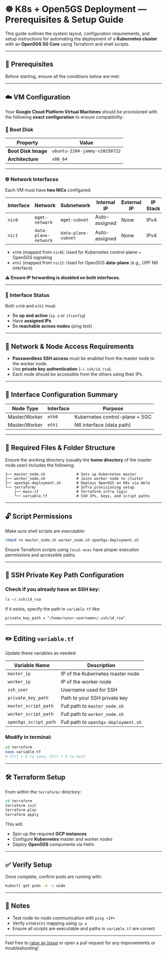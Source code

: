 
# ☸️ K8s + Open5GS Deployment — Prerequisites & Setup Guide

This guide outlines the system layout, configuration requirements, and setup instructions for automating the deployment of a **Kubernetes cluster** with an **Open5GS 5G Core** using Terraform and shell scripts.

---

## 🚀 Prerequisites

Before starting, ensure all the conditions below are met:

---

## ☁️ VM Configuration

Your **Google Cloud Platform Virtual Machines** should be provisioned with the following **exact configuration** to ensure compatibility:

### 🧩 Boot Disk

| Property            | Value                          |
|---------------------|-------------------------------|
| **Boot Disk Image** | `ubuntu-2204-jammy-v20250722` |
| **Architecture**    | `x86_64`                       |

---

### 🌐 Network Interfaces

Each VM must have **two NICs** configured:

| Interface | Network             | Subnetwork           | Internal IP      | External IP | IP Stack | IP Forwarding |
|-----------|----------------------|----------------------|------------------|-------------|----------|----------------|
| `nic0`    | `mgmt-network`       | `mgmt-subnet`        | Auto-assigned    | None        | IPv4     | ❌ Off          |
| `nic1`    | `data-plane-network` | `data-plane-subnet`  | Auto-assigned    | None        | IPv4     | ❌ Off          |

- `eth0` (mapped from `nic0`): Used for Kubernetes control-plane + Open5GS signaling  
- `eth1` (mapped from `nic1`): Used for Open5GS **data-plane** (e.g., UPF N6 interface)

⚠️ **Ensure IP forwarding is disabled on both interfaces.**

---

### 🔌 Interface Status

Both `eth0` and `eth1` must:

- Be **up and active** (`ip a` or `ifconfig`)
- Have **assigned IPs**
- Be **reachable across nodes** (ping test)

---

## 🔐 Network & Node Access Requirements

- **Passwordless SSH access** must be enabled from the master node to the worker node.
- Use **private key authentication** (`~/.ssh/id_rsa`).
- Each node should be accessible from the others using their IPs.

---

## 🧱 Interface Configuration Summary

| Node Type     | Interface | Purpose                        |
|---------------|-----------|--------------------------------|
| Master/Worker | `eth0`    | Kubernetes control-plane + 5GC |
| Master/Worker | `eth1`    | N6 interface (data path)       |

---

## 📁 Required Files & Folder Structure

Ensure the working directory (usually the **home directory** of the master node user) includes the following:

```
├── master_node.sh              # Sets up Kubernetes master
├── worker_node.sh              # Joins worker node to cluster
├── open5gs-deployment.sh       # Deploys Open5GS on K8s via Helm
└── terraform/                  # Infra provisioning setup
    ├── main.tf                 # Terraform infra logic
    └── variable.tf             # SSH IPs, keys, and script paths
```

---

## 🔓 Script Permissions

Make sure shell scripts are executable:

```bash
chmod +x master_node.sh worker_node.sh open5gs-deployment.sh
```

Ensure Terraform scripts using `local-exec` have proper execution permissions and accessible paths.

---

## 🔑 SSH Private Key Path Configuration

### Check if you already have an SSH key:

```bash
ls ~/.ssh/id_rsa
```

If it exists, specify the path in `variable.tf` like:

```hcl
private_key_path = "/home/<your-username>/.ssh/id_rsa"
```

---

## ✏️ Editing `variable.tf`

Update these variables as needed:

| Variable Name         | Description                            |
|------------------------|----------------------------------------|
| `master_ip`           | IP of the Kubernetes master node        |
| `worker_ip`           | IP of the worker node                   |
| `ssh_user`            | Username used for SSH                   |
| `private_key_path`    | Path to your SSH private key            |
| `master_script_path`  | Full path to `master_node.sh`           |
| `worker_script_path`  | Full path to `worker_node.sh`           |
| `open5gs_script_path` | Full path to `open5gs-deployment.sh`    |

### Modify in terminal:

```bash
cd terraform
nano variable.tf
# Ctrl + O to save, Ctrl + X to exit
```

---

## 🛠 Terraform Setup

From within the `terraform/` directory:

```bash
cd terraform
terraform init
terraform plan
terraform apply
```

This will:

- Spin up the required **GCP instances**
- Configure **Kubernetes** master and worker nodes
- Deploy **Open5GS** components via Helm

---

## ✅ Verify Setup

Once complete, confirm pods are running with:

```bash
kubectl get pods -A -o wide
```

---

## 📌 Notes

- Test node-to-node communication with `ping <IP>`
- Verify `eth0`/`eth1` mapping using `ip a`
- Ensure all scripts are executable and paths in `variable.tf` are correct

---

Feel free to [raise an issue](#) or open a pull request for any improvements or troubleshooting!
